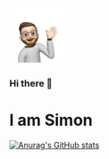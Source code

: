 
<div>
  <img src="./assets/memojy.png" width="100"/>
</div>

### Hi there 👋
# I am Simon

[![Anurag's GitHub stats](https://github-readme-stats.vercel.app/api?username=shoeferlin)](https://github.com/shoeferlin/github-readme-stats)

<!--
**shoeferlin/shoeferlin** is a ✨ _special_ ✨ repository because its `README.md` (this file) appears on your GitHub profile.

Here are some ideas to get you started:

- 🔭 I’m currently working on ...
- 🌱 I’m currently learning ...
- 👯 I’m looking to collaborate on ...
- 🤔 I’m looking for help with ...
- 💬 Ask me about ...
- 📫 How to reach me: ...
- 😄 Pronouns: ...
- ⚡ Fun fact: ...
-->
